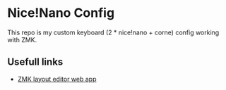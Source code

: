 # Nice!Nano Config

This repo is my custom keyboard (2 * nice!nano + corne) config working with ZMK.

## Usefull links

- [ZMK layout editor web app](https://nickcoutsos.github.io/keymap-editor)

